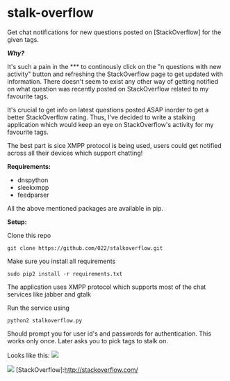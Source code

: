 stalk-overflow
=============
Get chat notifications for new questions posted on [StackOverflow] for the given tags.


***Why?***

It's such a pain in the *** to continously click on the "n questions with new activity" button and refreshing the StackOverflow page to get updated with information. There doesn't seem to exist any other way of getting notified on what question was recently posted on StackOverflow related to my favourite tags.

It's crucial to get info on latest questions posted ASAP inorder to get a better StackOverflow rating. Thus, I've decided to write a stalking application which would keep an eye on StackOverflow's activity for my favourite tags.

The best part is sice XMPP protocol is being used, users could get notified across all their devices which support chatting!


**Requirements:**

* dnspython
* sleekxmpp
* feedparser

All the above mentioned packages are available in pip.


**Setup:**

Clone this repo

`git clone https://github.com/022/stalkoverflow.git`

Make sure you install all requirements

`sudo pip2 install -r requirements.txt`

The application uses XMPP protocol which supports most of the chat services like jabber and gtalk

Run the service using

`python2 stalkoverflow.py`

Should prompt you for user id's and passwords for authentication. This works only once. Later asks you to pick tags to stalk on.

Looks like this:
![](http://s30.postimg.org/60l0swy5t/terminal_scrot.png)

![](http://s4.postimg.org/i0nghcn3x/chat_preview.png)
[StackOverflow]:http://stackoverflow.com/
